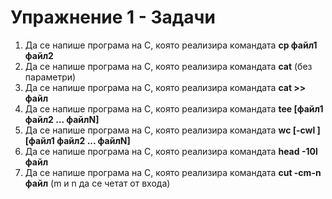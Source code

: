 # Упражнение 1 - Задачи

1. Да се напише програма на C, която реализира командата **cp файл1 файл2**
2. Да се напише програма на C, която реализира командата **cat** (без параметри)
3. Да се напише програма на C, която реализира командата **cat >> файл**
4. Да се напише програма на C, която реализира командата **tee [файл1 файл2 ... файлN]**
5. Да се напише програма на C, която реализира командата **wc [-cwl ]** **[файл1 файл2 ... файлN]**
6. Да се напише програма на C, която реализира командата **head -10l файл**
7. Да се напише програма на C, която реализира командата **cut -cm-n файл** (m и n да се четат от входа)

